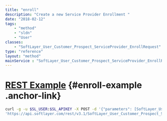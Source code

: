 ```yaml
---
title: "enroll"
description: "Create a new Service Provider Enrollment "
date: "2018-02-12"
tags:
    - "method"
    - "sldn"
    - "User"
classes:
    - "SoftLayer_User_Customer_Prospect_ServiceProvider_EnrollRequest"
type: "reference"
layout: "method"
mainService : "SoftLayer_User_Customer_Prospect_ServiceProvider_EnrollRequest"
---
```


# [REST Example](#enroll-example) <a href="/article/rest/"><i class="fas fa-question"></i></a> {#enroll-example .anchor-link} 
```bash
curl -g -u $SL_USER:$SL_APIKEY -X POST -d '{"parameters": [SoftLayer_User_Customer_Prospect_ServiceProvider_EnrollRequest]}' \
'https://api.softlayer.com/rest/v3.1/SoftLayer_User_Customer_Prospect_ServiceProvider_EnrollRequest/enroll'
```
